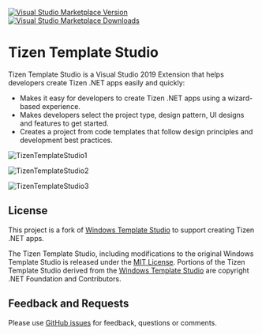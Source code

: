 [![Visual Studio Marketplace Version](https://img.shields.io/visual-studio-marketplace/v/tizen.Tailor?style=flat-square)](https://marketplace.visualstudio.com/items?itemName=tizen.Tailor)
[![Visual Studio Marketplace Downloads](https://img.shields.io/visual-studio-marketplace/d/Tizen.Tailor?style=flat-square)](https://marketplace.visualstudio.com/items?itemName=tizen.Tailor)

# Tizen Template Studio
Tizen Template Studio is a Visual Studio 2019 Extension that helps developers create Tizen .NET apps easily and quickly:
 - Makes it easy for developers to create Tizen .NET apps using a wizard-based experience.
 - Makes developers select the project type, design pattern, UI designs and features to get started.
 - Creates a project from code templates that follow design principles and development best practices.

![TizenTemplateStudio1](https://user-images.githubusercontent.com/44826697/83482929-6dcaf780-a4dc-11ea-8cb3-7a6ab4a03750.png)

![TizenTemplateStudio2](https://user-images.githubusercontent.com/44826697/83482944-77545f80-a4dc-11ea-86bf-f1e0be37dafb.png)

![TizenTemplateStudio3](https://user-images.githubusercontent.com/44826697/83482954-7b807d00-a4dc-11ea-94a5-920077dad8b6.png)

## License
This project is a fork of [Windows Template Studio](https://github.com/microsoft/WindowsTemplateStudio) to support creating Tizen .NET apps.

The Tizen Template Studio, including modifications to the original Windows Template Studio is released under the [MIT License](LICENSE.md). Portions of the Tizen Template Studio derived from the [Windows Template Studio](https://github.com/microsoft/WindowsTemplateStudio) are copyright .NET Foundation and Contributors.

## Feedback and Requests
Please use [GitHub issues](https://github.com/Samsung/TizenTemplateStudio/issues) for feedback, questions or comments.
